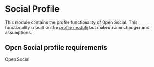 # Social Profile

This module contains the profile functionality of Open Social. This
functionality is built on the [profile module](https://drupal.org/project/profile)
but makes some changes and assumptions.

## Open Social profile requirements
Open Social
